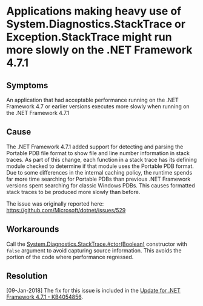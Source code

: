 # Applications making heavy use of System.Diagnostics.StackTrace or Exception.StackTrace might run more slowly on the .NET Framework 4.7.1

## Symptoms
An application that had acceptable performance running on the .NET Framework 4.7 or earlier versions executes more slowly when running on the .NET Framework 4.7.1

## Cause
The .NET Framework 4.7.1 added support for detecting and parsing the Portable PDB file format to show file and line number information in stack traces. As part of this change, each function in a 
stack trace has its defining module checked to determine if that module uses the Portable PDB format. Due to some differences in the internal caching policy, the 
runtime spends far more time searching for Portable PDBs than previous .NET Framework versions spent searching for classic Windows PDBs. This causes formatted stack traces to be
produced more slowly than before. 

The issue was originally reported here: https://github.com/Microsoft/dotnet/issues/529

## Workarounds
Call the [System.Diagnostics.StackTrace.#ctor(Boolean)](https://docs.microsoft.com/dotnet/api/system.diagnostics.stacktrace.-ctor?view=netframework-4.7.1#System_Diagnostics_StackTrace__ctor_System_Boolean_) constructor with `false` argument to avoid capturing source information. This avoids the portion of the code where performance
regressed.

## Resolution

[09-Jan-2018] The fix for this issue is included  in the [Update for .NET Framework 4.7.1 - KB4054856](http://go.microsoft.com/fwlink/?LinkId=866028).

